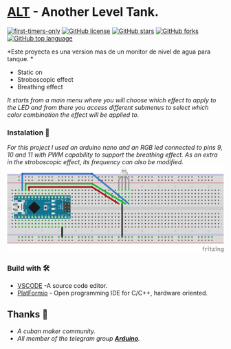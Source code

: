 # [ALT](https://github.com/alexminator/ALT_nano/) - Another Level Tank.

[![first-timers-only](https://img.shields.io/badge/first--timers--only-friendly-tomato.svg?style=flat&logo=git)](https://github.com/alexminator/ALT_nano/issues?q=is%3Aissue+is%3Aopen+label%3Afirst-timers-only) [![GitHub license](https://img.shields.io/github/license/alexminator/ALT_nano.svg?logo=github)](https://github.com/vinitshahdeo/Water-Monitoring-System/blob/master/LICENSE) [![GitHub stars](https://img.shields.io/github/stars/alexminator/ALT_nano.svg?logo=github)](https://github.com/alexminator/ALT_nano/stargazers) [![GitHub forks](https://img.shields.io/github/forks/alexminator/ALT_nano.svg?logo=github&color=teal)](https://github.com/alexminator/ALT_nano/network/members) [![GitHub top language](https://img.shields.io/github/languages/top/alexminator/ALT_nano?color=yellow&logo=javascript)](https://github.com/alexminator/ALT_nano/) 


*Este proyecta es una version mas de un monitor de nivel de agua para tanque. *

* Static on
* Stroboscopic effect
* Breathing effect

*It starts from a main menu where you will choose which effect to apply to the LED and from there you access different submenus to select which color combination the effect will be applied to.*

### Instalation 🔧
*For this project I used an arduino nano and an RGB led connected to pins 9, 10 and 11 with PWM capability to support the breathing effect.
As an extra in the stroboscopic effect, its frequency can also be modified.*
![Diagram](https://github.com/alexminator/SerialMenu/blob/master/SerialMenu_bb.jpg?raw=true)

### Build with 🛠️
* [VSCODE](https://code.visualstudio.com/) -A source code editor.
* [PlatFormio](https://platformio.org/) - Open programming IDE for C/C++, hardware oriented.

## Thanks 🎁
* _A cuban maker community._
* _All member of the telegram group [**Arduino**](https://t.me/arduchino)._
